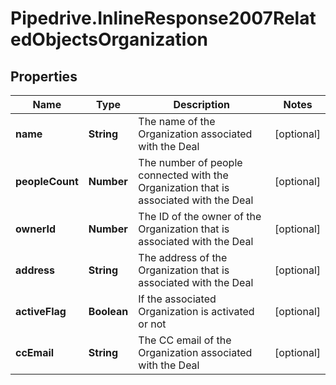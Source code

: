 # Pipedrive.InlineResponse2007RelatedObjectsOrganization

## Properties

Name | Type | Description | Notes
------------ | ------------- | ------------- | -------------
**name** | **String** | The name of the Organization associated with the Deal | [optional] 
**peopleCount** | **Number** | The number of people connected with the Organization that is associated with the Deal | [optional] 
**ownerId** | **Number** | The ID of the owner of the Organization that is associated with the Deal | [optional] 
**address** | **String** | The address of the Organization that is associated with the Deal | [optional] 
**activeFlag** | **Boolean** | If the associated Organization is activated or not | [optional] 
**ccEmail** | **String** | The CC email of the Organization associated with the Deal | [optional] 


